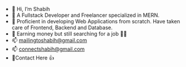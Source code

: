 - 👋 Hi, I’m Shabih
- 👀 A Fullstack Developer and Freelancer specialized in MERN.
- 🌱 Proficient in developing Web Applications from scratch. Have taken care of Frontend, Backend and Database.
- 🏢 Earning money but still searching for a job 😮‍💨
- 📫 mailingtoshabih@gmail.com
- 📫 connectshabih@gmail.com
- 🎈Contact Here 👍
